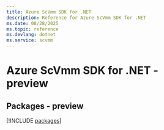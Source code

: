 ```yaml
---
title: Azure ScVmm SDK for .NET
description: Reference for Azure ScVmm SDK for .NET
ms.date: 08/28/2025
ms.topic: reference
ms.devlang: dotnet
ms.service: scvmm
---
```

# Azure ScVmm SDK for .NET - preview
## Packages - preview
[!INCLUDE [packages](scvmm-index.md)]